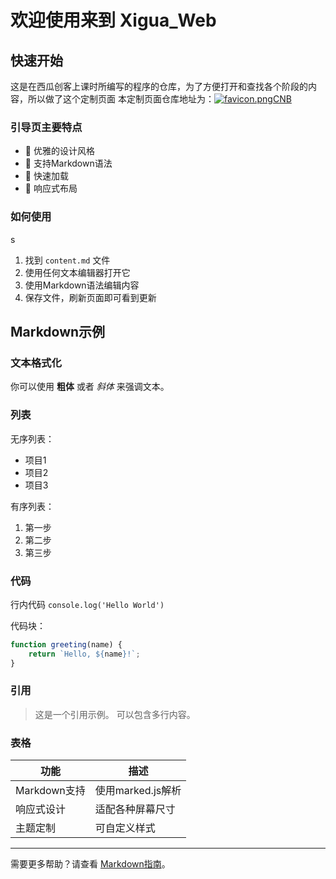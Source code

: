 # 欢迎使用来到 Xigua_Web

## 快速开始
这是在西瓜创客上课时所编写的程序的仓库，为了方便打开和查找各个阶段的内容，所以做了这个定制页面
本定制页面仓库地址为：[![favicon.png](https://cnb.cool/images/favicon.png "favicon.png")](https://cnb.cool/images/favicon.png "favicon.png")[CNB](https://cnb.cool/SDCOM_code/xigua/web "https://cnb.cool/SDCOM_code/xigua/web")

### 引导页主要特点

- 🎨 优雅的设计风格
- 📝 支持Markdown语法
- 🚀 快速加载
- 📱 响应式布局

### 如何使用
s
1. 找到 `content.md` 文件
2. 使用任何文本编辑器打开它
3. 使用Markdown语法编辑内容
4. 保存文件，刷新页面即可看到更新

## Markdown示例

### 文本格式化

你可以使用 **粗体** 或者 *斜体* 来强调文本。

### 列表

无序列表：
- 项目1
- 项目2
- 项目3

有序列表：
1. 第一步
2. 第二步
3. 第三步

### 代码

行内代码 `console.log('Hello World')`

代码块：
```javascript
function greeting(name) {
    return `Hello, ${name}!`;
}
```

### 引用

> 这是一个引用示例。
> 可以包含多行内容。

### 表格

| 功能 | 描述 |
|------|------|
| Markdown支持 | 使用marked.js解析 |
| 响应式设计 | 适配各种屏幕尺寸 |
| 主题定制 | 可自定义样式 |

---

需要更多帮助？请查看 [Markdown指南](https://www.markdownguide.org/)。